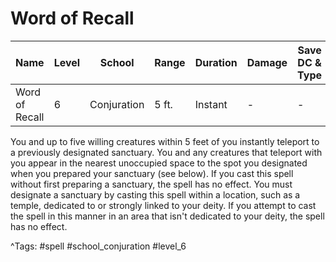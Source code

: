 # Word of Recall

| Name | Level | School | Range | Duration | Damage | Save DC & Type |
|------|-------|--------|-------|----------|--------|----------------|
| Word of Recall | 6 | Conjuration | 5 ft. | Instant | - | - |

You and up to five willing creatures within 5 feet of you instantly teleport to a previously designated sanctuary. You and any creatures that teleport with you appear in the nearest unoccupied space to the spot you designated when you prepared your sanctuary (see below). If you cast this spell without first preparing a sanctuary, the spell has no effect. You must designate a sanctuary by casting this spell within a location, such as a temple, dedicated to or strongly linked to your deity. If you attempt to cast the spell in this manner in an area that isn't dedicated to your deity, the spell has no effect.

^Tags: #spell #school_conjuration #level_6